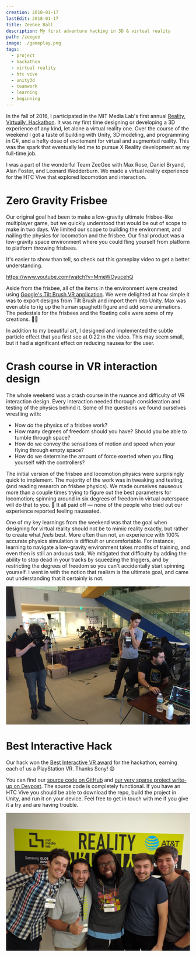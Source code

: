 ```yaml
---
creation: 2018-01-17
lastEdit: 2018-01-17
title: ZeeGee Ball
description: My first adventure hacking in 3D & virtual reality
path: /zeegee
image: ./gameplay.png
tags:
  - project
  - hackathon
  - virtual reality
  - htc vive
  - unity3d
  - teamwork
  - learning
  - beginning
---
```


In the fall of 2016, I participated in the MIT Media Lab's first annual [Reality, Virtually, Hackathon](https://www.realityvirtuallyhack.com/). It was my first time designing or developing a 3D experience of any kind, let alone a virtual reality one. Over the course of the weekend I got a taste of building with Unity, 3D modeling, and programming in C#, and a hefty dose of excitement for virtual and augmented reality. This was the spark that eventually led me to pursue X Reality development as my full-time job.

I was a part of the wonderful Team ZeeGee with Max Rose, Daniel Bryand, Alan Foster, and Leonard Wedderburn. We made a virtual reality experience for the HTC Vive that explored locomotion and interaction.

# Zero Gravity Frisbee

Our original goal had been to make a low-gravity ultimate frisbee-like multiplayer game, but we quickly understood that would be out of scope to make in two days. We limited our scope to building the environment, and nailing the physics for locomotion and the frisbee. Our final product was a low-gravity space environment where you could fling yourself from platform to platform throwing frisbees.

It's easier to show than tell, so check out this gameplay video to get a better understanding.

https://www.youtube.com/watch?v=MmeWOyucehQ

Aside from the frisbee, all of the items in the environment were created using [Google's Tilt Brush VR application](https://www.tiltbrush.com/). We were delighted at how simple it was to export designs from Tilt Brush and import them into Unity. Max was even able to rig up the human spaghetti figure and add some animations. The pedestals for the frisbees and the floating coils were some of my creations. 💁‍♂️

In addition to my beautiful art, I designed and implemented the subtle particle effect that you first see at 0:22 in the video. This may seem small, but it had a significant effect on reducing nausea for the user.

# Crash course in VR interaction design

The whole weekend was a crash course in the nuance and difficulty of VR interaction design. Every interaction needed thorough consideration and testing of the physics behind it. Some of the questions we found ourselves wrestling with:

* How _do_ the physics of a frisbee work?
* How many degrees of freedom should you have? Should you be able to tumble through space?
* How do we convey the sensations of motion and speed when your flying through empty space?
* How do we determine the amount of force exerted when you fling yourself with the controllers?

The initial version of the frisbee and locomotion physics were surprisingly quick to implement. The majority of the work was in tweaking and testing, (and reading research on frisbee physics). We made ourselves nauseous more than a couple times trying to figure out the best parameters for locomotion; spinning around in six degrees of freedom in virtual outerspace will do that to you. 🤢 It all paid off — none of the people who tried out our experience reported feeling nauseated.

One of my key learnings from the weekend was that the goal when designing for virtual reality should not be to mimic reality exactly, but rather to create what _feels_ best. More often than not, an experience with 100% accurate physics simulation is difficult or uncomfortable. For instance, learning to navigate a low-gravity environment takes months of training, and even then is still an arduous task. We mitigated that difficulty by adding the ability to stop dead in your tracks by squeezing the triggers, and by restricting the degrees of freedom so you can't accidentally start spinning yourself. I went in with the notion that realism is the ultimate goal, and came out understanding that it certainly is not.

![Alan, Max, and Daniel figuring out some kinks in the controls.](./working.jpg)

# Best Interactive Hack

Our hack won the [Best Interactive VR award](http://www.realityvirtuallyhack.com/winners-2016/) for the hackathon, earning each of us a PlayStation VR. Thanks Sony! 😄

You can find our [source code on GitHub](https://github.com/sirerr/zerograv) and [our very sparse project write-up on Devpost](https://devpost.com/software/zeegeeball). The source code is completely functional. If you have an HTC Vive you should be able to download the repo, build the project in Unity, and run it on your device. Feel free to get in touch with me if you give it a try and are having trouble.

![Our team grinning ear to ear after the awards ceremony.](./zeegee.jpg)
